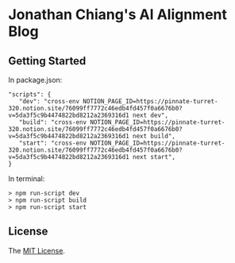 # Jonathan Chiang's AI Alignment Blog

## Getting Started

In package.json:
```
"scripts": {
   "dev": "cross-env NOTION_PAGE_ID=https://pinnate-turret-320.notion.site/76099ff7772c46edb4fd457f0a6676b0?v=5da3f5c9b4474822bd8212a2369316d1 next dev",
   "build": "cross-env NOTION_PAGE_ID=https://pinnate-turret-320.notion.site/76099ff7772c46edb4fd457f0a6676b0?v=5da3f5c9b4474822bd8212a2369316d1 next build",
   "start": "cross-env NOTION_PAGE_ID=https://pinnate-turret-320.notion.site/76099ff7772c46edb4fd457f0a6676b0?v=5da3f5c9b4474822bd8212a2369316d1 next start",
}
```

In terminal:
```
> npm run-script dev
> npm run-script build
> npm run-script start
```

## License

The [MIT License](LICENSE).
